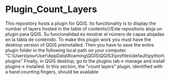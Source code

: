 # Plugin_Count_Layers
This repository hosts a plugin for QGIS. Its functionality is to display the number of layers hosted in the table of contents///Este repositorio aloja un plugin para QGIS. Su funcionalidad es mostrar el número de capas alojadas en la tabla de contenido.
To make this plugin work you must have the desktop version of QGIS preinstalled. Then you have to save the entire plugin folder in the following local path on your computer. "C:\Users\yourUser\AppData\Roaming\QGIS\QGIS3\profiles\default\python\plugins"
Finally, in QGIS desktop, go to the plugins tab-> manage and install plugins-> installed. In this section, the "count layers" plugin, identified with a hand counting fingers, should be available
